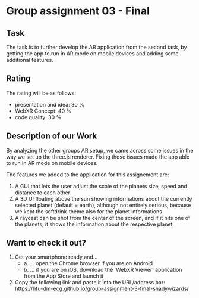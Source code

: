 # Group assignment 03 - Final

## Task

The task is to further develop the AR application from the second task, by getting the app to run in AR mode on mobile devices and adding some additional features.

## Rating

The rating will be as follows:

- presentation and idea: 30 %
- WebXR Concept: 40 %
- code quality: 30 %

## Description of our Work

By analyzing the other groups AR setup, we came across some issues in the way we set up the three.js renderer. Fixing those issues made the app able to run in AR mode on mobile devices.

The features we added to the application for this assignement are: 
1. A GUI that lets the user adjust the scale of the planets size, speed and distance to each other
2. A 3D UI floating above the sun showing informations about the currently selected planet (default = earth), although not entirely serious, because we kept the softdrink-theme also for the planet informations
3. A raycast can be shot from the center of the screen, and if it hits one of the planets, it shows the information about the respective planet

## Want to check it out?
1. Get your smartphone ready and...
    - a. ... open the Chrome browser if you are on Android
    - b. ... if you are on iOS, download the 'WebXR Viewer' application from the App Store and launch it
2. Copy the following link and paste it into the URL/address bar: https://hfu-dm-ecg.github.io/group-assignment-3-final-shadywizards/